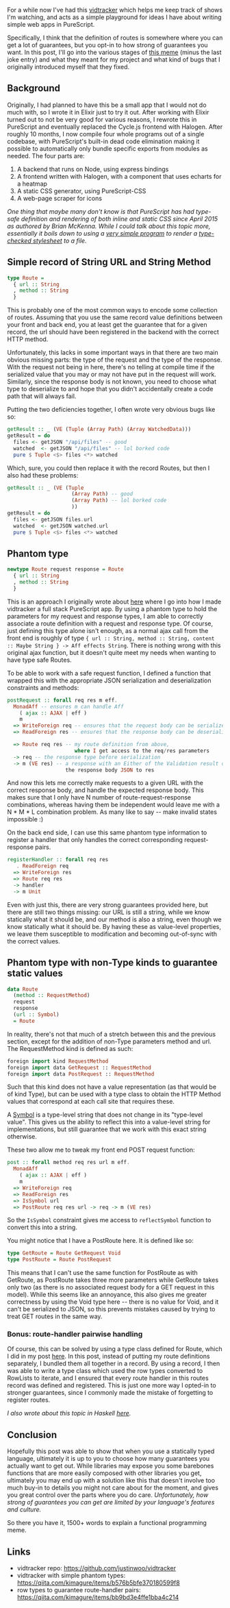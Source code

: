 For a while now I've had this [vidtracker](https://github.com/justinwoo/vidtracker) which helps me keep track of shows I'm watching, and acts as a simple playground for ideas I have about writing simple web apps in PureScript.

Specifically, I think that the definition of routes is somewhere where you can get a lot of guarantees, but you opt-in to how strong of guarantees you want. In this post, I'll go into the various stages of [this meme](https://twitter.com/jusrin00/status/943439105144295424) (minus the last joke entry) and what they meant for my project and what kind of bugs that I originally introduced myself that they fixed.

## Background

Originally, I had planned to have this be a small app that I would not do much with, so I wrote it in Elixir just to try it out. After working with Elixir turned out to not be very good for various reasons, I rewrote this in PureScript and eventually replaced the Cycle.js frontend with Halogen. After roughly 10 months, I now compile four whole programs out of a single codebase, with PureScript's built-in dead code elimination making it possible to automatically only bundle specific exports from modules as needed. The four parts are:

1. A backend that runs on Node, using express bindings
2. A frontend written with Halogen, with a component that uses echarts for a heatmap
3. A static CSS generator, using PureScript-CSS
4. A web-page scraper for icons

*One thing that maybe many don't know is that PureScript has had type-safe definition and rendering of both inline and static CSS since April 2015 as authored by Brian McKenna. While I could talk about this topic more, essentially it boils down to using a [very simple program](https://github.com/justinwoo/vidtracker/blob/fe531cd2207d24545275ebea473f2d7a776ecd38/src/GenerateStylesheet.purs#L16) to render a [type-checked stylesheet](https://github.com/justinwoo/vidtracker/blob/fe531cd2207d24545275ebea473f2d7a776ecd38/src/FrontEnd/Style.purs#L64) to a file.*

## Simple record of String URL and String Method

```hs
type Route =
  { url :: String
  , method :: String
  }
```

This is probably one of the most common ways to encode some collection of routes. Assuming that you use the same record value definitions between your front and back end, you at least get the guarantee that for a given record, the url should have been registered in the backend with the correct HTTP method.

Unfortunately, this lacks in some important ways in that there are two main obvious missing parts: the type of the request and the type of the response. With the request not being in here, there's no telling at compile time if the serialized value that you may or may not have put in the request will work. Similarly, since the response body is not known, you need to choose what type to deserialize to and hope that you didn't accidentally create a code path that will always fail.

Putting the two deficiencies together, I often wrote very obvious bugs like so:

```hs
getResult :: _ (VE (Tuple (Array Path) (Array WatchedData)))
getResult = do
  files <- getJSON "/api/files" -- good
  watched  <- getJSON "/api/files" -- lol borked code
  pure $ Tuple <$> files <*> watched
```

Which, sure, you could then replace it with the record Routes, but then I also had these problems:

```hs
getResult :: _ (VE (Tuple
                     (Array Path) -- good
                     (Array Path) -- lol borked code
                     ))
getResult = do
  files <- getJSON files.url
  watched  <- getJSON watched.url
  pure $ Tuple <$> files <*> watched
```

## Phantom type

```hs
newtype Route request response = Route
  { url :: String
  , method :: String
  }
```

This is an approach I originally wrote about [here](https://qiita.com/kimagure/items/b576b5bfe370180599f8) where I go into how I made vidtracker a full stack PureScript app. By using a phantom type to hold the parameters for my request and response types, I am able to correctly associate a route definition with a request and response type. Of course, just defining this type alone isn't enough, as a normal ajax call from the front end is roughly of type `{ url :: String, method :: String, content :: Maybe String } -> Aff effects String`. There is nothing wrong with this original ajax function, but it doesn't quite meet my needs when wanting to have type safe Routes.

To be able to work with a safe request function, I defined a function that wrapped this with the appropriate JSON serialization and deserialization constraints and methods:

```hs
postRequest :: forall req res m eff.
  MonadAff -- ensures m can handle Aff
    ( ajax :: AJAX | eff )
    m
  => WriteForeign req -- ensures that the request body can be serialized to JSON
  => ReadForeign res -- ensures that the response body can be deserialized from JSON

  => Route req res -- my route definition from above,
                      where I get access to the req/res parameters
  -> req -- the response type before serialization
  -> m (VE res) -- a response with an Either of the Validation result of parsing
                   the response body JSON to res
```

And now this lets me correctly make requests to a given URL with the correct response body, and handle the expected response body. This makes sure that I only have N number of route-request-response combinations, whereas having them be independent would leave me with a N * M * L combination problem. As many like to say -- make invalid states impossible :)

On the back end side, I can use this same phantom type information to register a handler that only handles the correct corresponding request-response pairs.

```hs
registerHandler :: forall req res
   . ReadForeign req
  => WriteForeign res
  => Route req res
  -> handler
  -> m Unit
```

Even with just this, there are very strong guarantees provided here, but there are still two things missing: our URL is still a string, while we know statically what it should be, and our method is also a string, even though we know statically what it should be. By having these as value-level properties, we leave them susceptible to modification and becoming out-of-sync with the correct values.

## Phantom type with non-Type kinds to guarantee static values

```hs
data Route
  (method :: RequestMethod)
  request
  response
  (url :: Symbol)
  = Route
```

In reality, there's not that much of a stretch between this and the previous section, except for the addition of non-Type parameters method and url. The RequestMethod kind is defined as such:

```hs
foreign import kind RequestMethod
foreign import data GetRequest :: RequestMethod
foreign import data PostRequest :: RequestMethod
```

Such that this kind does not have a value representation (as that would be of kind Type), but can be used with a type class to obtain the HTTP Method values that correspond at each call site that requires these.

A [Symbol](https://pursuit.purescript.org/builtins/docs/Prim#k:Symbol) is a type-level string that does not change in its "type-level value". This gives us the ability to reflect this into a value-level string for implementations, but still guarantee that we work with this exact string otherwise.

These two allow me to tweak my front end POST request function:

```hs
post :: forall method req res url m eff.
  MonadAff
    ( ajax :: AJAX | eff )
    m
  => WriteForeign req
  => ReadForeign res
  => IsSymbol url
  => PostRoute req res url -> req -> m (VE res)
```

So the `IsSymbol` constraint gives me access to `reflectSymbol` function to convert this into a string.

You might notice that I have a PostRoute here. It is defined like so:

```hs
type GetRoute = Route GetRequest Void
type PostRoute = Route PostRequest
```

This means that I can't use the same function for PostRoute as with GetRoute, as PostRoute takes three more parameters while GetRoute takes only two (as there is no associated request body for a GET request in this model). While this seems like an annoyance, this also gives me greater correctness by using the Void type here -- there is no value for Void, and it can't be serialized to JSON, so this prevents mistakes caused by trying to treat GET routes in the same way.

### Bonus: route-handler pairwise handling

Of course, this can be solved by using a type class defined for Route, which I did in my post [here](https://qiita.com/kimagure/items/bb9bd3e4ffe1bba4c214). In this post, instead of putting my route definitions separately, I bundled them all together in a record. By using a record, I then was able to write a type class which used the row types converted to RowLists to iterate, and I ensured that every route handler in this routes record was defined and registered. This is just one more way I opted-in to stronger guarantees, since I commonly made the mistake of forgetting to register routes.

*I also wrote about this topic in Haskell [here](https://qiita.com/kimagure/items/7c3521cfbf00ad173801).*

## Conclusion

Hopefully this post was able to show that when you use a statically typed language, ultimately it is up to you to choose how many guarantees you actually want to get out. While libraries may expose you some barebones functions that are more easily composed with other libraries you get, ultimately you may end up with a solution like this that doesn't involve too much buy-in to details you might not care about for the moment, and gives you great control over the parts where you do care. *Unfortunately, how strong of guarantees you can get are limited by your language's features and culture.*

So there you have it, 1500+ words to explain a functional programming meme.

## Links

* vidtracker repo: https://github.com/justinwoo/vidtracker
* vidtracker with simple phantom types: https://qiita.com/kimagure/items/b576b5bfe370180599f8
* row types to guarantee route-handler pairs: https://qiita.com/kimagure/items/bb9bd3e4ffe1bba4c214